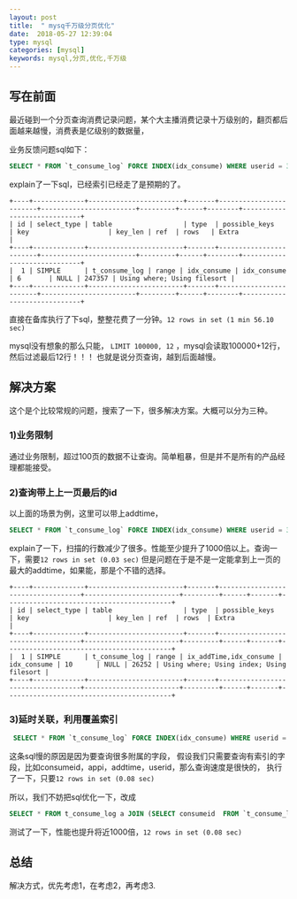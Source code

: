 ```yaml
---
layout: post
title:  " mysq千万级分页优化"
date:  2018-05-27 12:39:04
type: mysql
categories: [mysql]
keywords: mysql,分页,优化,千万级
---
```

## 写在前面

最近碰到一个分页查询消费记录问题，某个大主播消费记录十万级别的，翻页都后面越来越慢，消费表是亿级别的数据量，

业务反馈问题sql如下：

```sql
SELECT * FROM `t_consume_log` FORCE INDEX(idx_consume) WHERE userid = 301465268 and appid in(0,1,4,5,6,16) ORDER BY addtime desc LIMIT 100000, 12 
```

explain了一下sql，已经索引已经走了是预期的了。

```
+----+-------------+------------------------+-------+------------------------+------------------------+---------+------+--------+-----------------------------+
| id | select_type | table                  | type  | possible_keys          | key                    | key_len | ref  | rows   | Extra                       |
+----+-------------+------------------------+-------+------------------------+------------------------+---------+------+--------+-----------------------------+
|  1 | SIMPLE      | t_consume_log | range | idx_consume | idx_consume | 6       | NULL | 247357 | Using where; Using filesort |
+----+-------------+------------------------+-------+------------------------+------------------------+---------+------+--------+-----------------------------+
```

直接在备库执行了下sql，整整花费了一分钟。`12 rows in set (1 min 56.10 sec)`

mysql没有想象的那么只能， `LIMIT 100000, 12` ，mysql会读取100000+12行，然后过滤最后12行！！！
也就是说分页查询，越到后面越慢。

## 解决方案
这个是个比较常规的问题，搜索了一下，很多解决方案。大概可以分为三种。

### 1)业务限制

通过业务限制，超过100页的数据不让查询。简单粗暴，但是并不是所有的产品经理都能接受。

### 2)查询带上上一页最后的id
以上面的场景为例，这里可以带上addtime，

```sql
SELECT * FROM `t_consume_log` FORCE INDEX(idx_consume) WHERE userid = 301465268 and appid in(0,1,4,5,6,16) and addtime>1524998982 ORDER BY addtime desc LIMIT  12 
```

explain了一下，扫描的行数减少了很多。性能至少提升了1000倍以上。查询一下，需要`12 rows in set (0.03 sec)`
但是问题在于是不是一定能拿到上一页的最大的addtime，如果能，那是个不错的选择。

```
+----+-------------+------------------------+-------+-----------------------------------+------------------------+---------+------+-------+------------------------------------------+
| id | select_type | table                  | type  | possible_keys                     | key                    | key_len | ref  | rows  | Extra                                    |
+----+-------------+------------------------+-------+-----------------------------------+------------------------+---------+------+-------+------------------------------------------+
|  1 | SIMPLE      | t_consume_log | range | ix_addTime,idx_consume | idx_consume | 10      | NULL | 26252 | Using where; Using index; Using filesort |
+----+-------------+------------------------+-------+-----------------------------------+------------------------+---------+------+-------+------------------------------------------+
```

### 3)延时关联，利用覆盖索引
 
```sql
 SELECT * FROM `t_consume_log` FORCE INDEX(idx_consume) WHERE userid = 301465268 and appid in(0,1,4,5,6,16) ORDER BY addtime desc LIMIT 100000, 12 
```

 这条sql慢的原因是因为要查询很多附属的字段，
 假设我们只需要查询有索引的字段，比如consumeid，appi，addtime，userid，那么查询速度是很快的，
 执行了一下，只要`12 rows in set (0.08 sec)`

 所以，我们不妨把sql优化一下，改成

```sql
SELECT * FROM t_consume_log a JOIN (SELECT consumeid  FROM `t_consume_log`  WHERE userid = 301465268 and appid in(0,1,4,5,6,16) ORDER BY addtime desc LIMIT 72888, 12) b ON a.consumeid = b.consumeid;
```

测试了一下，性能也提升将近1000倍，`12 rows in set (0.08 sec)`


## 总结

解决方式，优先考虑1，在考虑2，再考虑3.



